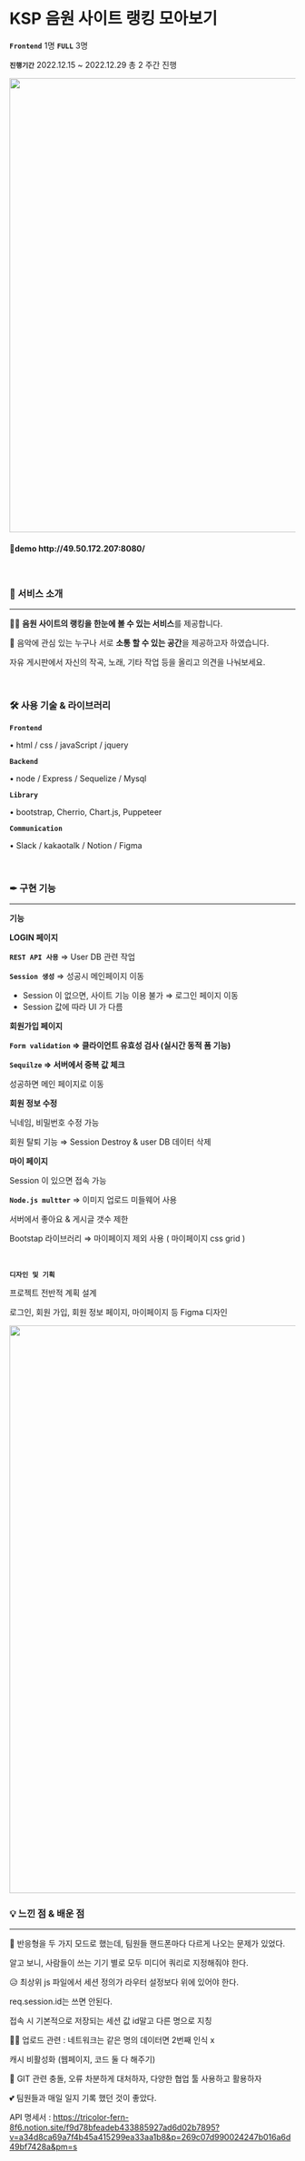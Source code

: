 # KSP 음원 사이트 랭킹 모아보기

**`Frontend`** 1명  **`FULL`** 3명

**`진행기간`**  2022.12.15 ~ 2022.12.29 총 2 주간 진행

<img src="https://user-images.githubusercontent.com/116782319/226580731-2e7847b6-29ae-4e4b-9ac7-a92706ab38b0.jpg"  width="800" align="center" />

<h4>🔗demo http://49.50.172.207:8080/</h4>
   
   <br/>
<h3>🎵 서비스 소개</h3>
<hr />

<aside>
   
🧑‍💻 **음원 사이트의 랭킹을 한눈에 볼 수 있는 서비스**를 제공합니다.

</aside>

<aside>
   
🙂 음악에 관심 있는 누구나 서로 **소통 할 수 있는 공간**을 제공하고자 하였습니다.
   
자유 게시판에서 자신의 작곡, 노래, 기타 작업 등을 올리고 의견을 나눠보세요.

</aside>


   <br/>
<h3>🛠️ 사용 기술 & 라이브러리</h3>

**`Frontend`**

• html / css / javaScript / jquery 

**`Backend`**

• node / Express / Sequelize / Mysql


**`Library`**

• bootstrap, Cherrio, Chart.js, Puppeteer


**`Communication`**

• Slack / kakaotalk / Notion / Figma


   <br/>
<h3>✒ 구현 기능</h3>
<hr />

**기능**

**LOGIN 페이지**

**`REST API 사용`** ⇒ User DB 관련 작업

**`Session 생성`**  ⇒ 성공시 메인페이지 이동

- Session 이 없으면, 사이트 기능 이용 불가 ⇒ 로그인 페이지 이동
- Session 값에 따라 UI 가 다름


 **회원가입 페이지**

**`Form validation`  ⇒ 클라이언트 유효성 검사 (실시간 동적 폼 기능)**

**`Sequilze`  ⇒ 서버에서 중복 값 체크**

성공하면 메인 페이지로 이동

**회원 정보 수정** 

닉네임, 비밀번호 수정 가능

회원 탈퇴 기능 ⇒ Session Destroy & user DB 데이터 삭제

**마이 페이지**

Session 이 있으면 접속 가능

**`Node.js multter`** ⇒ 이미지 업로드 미들웨어 사용

서버에서 좋아요 & 게시글 갯수 제한

Bootstap 라이브러리 ⇒ 마이페이지 제외 사용 ( 마이페이지 css grid )


<br />

**`디자인 및 기획`**


프로젝트 전반적 계획 설계

로그인, 회원 가입, 회원 정보 페이지, 마이페이지 등 Figma 디자인
<br />

<img src="https://user-images.githubusercontent.com/116782319/226579163-7ab74f3c-69f2-4e3e-be06-ffe31c98b2dd.png"  width="1000" align="center" />




   <br/>
<h3>💡 느낀 점 & 배운 점</h3>
<hr />

🤣 반응형을 두 가지 모드로 했는데, 팀원들 핸드폰마다 다르게 나오는 문제가 있었다.

알고 보니, 사람들이 쓰는 기기 별로 모두 미디어 쿼리로 지정해줘야 한다.

😥 최상위 js 파일에서 세션 정의가 라우터 설정보다 위에 있어야 한다.

req.session.id는 쓰면 안된다. 

 접속 시 기본적으로 저장되는 세션 값 id말고 다른 명으로 지칭

🤦‍♀️ 업로드 관련 : 네트워크는 같은 명의 데이터면 2번째 인식 x 

캐시 비활성화 (웹페이지, 코드 둘 다 해주기) 

🙌 GIT 관련 충돌, 오류 차분하게 대처하자, 다양한 협업 툴 사용하고 활용하자

💕 팀원들과 매일 일지 기록 했던 것이 좋았다.

API 명세서 : https://tricolor-fern-8f6.notion.site/f9d78bfeadeb433885927ad6d02b7895?v=a34d8ca69a7f4b45a415299ea33aa1b8&p=269c07d990024247b016a6d49bf7428a&pm=s


 
